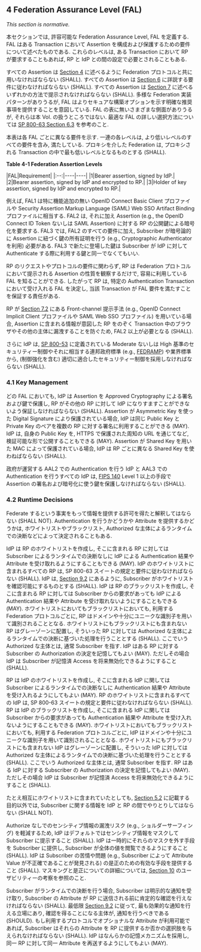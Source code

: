 <a name="fal"></a>

## 4 Federation Assurance Level (FAL)

*This section is normative.*

本セクションでは, 許容可能な Federation Assurance Level, FAL を定義する. FAL はある Transaction において Assertion を構成および保護するための要件について述べたものである. これらのレベルは, ある Transaction において RP が要求することもあれば, RP と IdP との間の設定で必要とされることもある.

<!-- This section defines allowable Federation Assurance Levels, or FAL. The FAL describes requirements for how assertions are constructed and secured for a given transaction. These levels can be requested by an RP or required by the configuration of both the RP and the IdP for a given transaction. -->

すべての Assertion は [Section 4](#federation) に述べるように Federation プロトコルと共に用いなければならない (SHALL). すべての Assertion は [Section 6](#assertions) に詳説する要件に従わなければならない (SHALL). すべての Assertion は [Section 7](#presentation) に述べるいずれかの方法で提示されなければならない (SHALL). 多様な Federation 実装パターンがありうるが, FAL はよりセキュアな構築オプションを示す明確な推奨事項を提供することを意図している. FAL の表に無いさまざまな側面がありうるが, それらは本 Vol. の扱うところではない. 最適な FAL の詳しい選択方法については [SP 800-63 Section 6.3](sp800-63-3.html#FAL_CYOA) を参考のこと.

<!-- All assertions SHALL be used with a federation protocol as described in [Section 4](#federation). All assertions SHALL comply with the detailed requirements in [Section 6](#assertions). All assertions SHALL be presented using one of the methods described in [Section 7](#presentation). While many different federation implementation options are possible, the FAL is intended to provide clear implementation recommendations representing increasingly secure deployment options. Combinations of aspects not found in the FAL table are possible but outside the scope of this volume. See [SP 800-63 Section 6.3](sp800-63-3.html#FAL_CYOA) for details on how to choose the most appropriate FAL. -->

本表は各 FAL ごとに異なる要件を示す. 一連の各レベルは, より低いレベルのすべての要件を含み, 満たしている. プロキシを介した Federation は, プロキシされる Transaction の中で最も低いレベルとなるものとする (SHALL).

<!-- This table presents different requirements for each FAL. Each successive level subsumes and fulfills all requirements of lower levels. Federations presented through a proxy SHALL be represented by the lowest level used during the proxied transaction. -->

<a name="63cSec4-Table1"></a>

<div class="text-center" markdown="1">


**Table 4-1 Federation Assertion Levels**

</div>

|FAL|Requirement|
|:--:|----|----|
|1|Bearer assertion, signed by IdP.|
|2|Bearer assertion, signed by IdP and encrypted to RP.|
|3|Holder of key assertion, signed by IdP and encrypted to RP.|

例えば, FAL1 は特に機能追加の無い OpenID Connect Basic Client プロファイルや Security Assertion Markup Language (SAML) Web SSO Artifact Binding プロファイルに相当する. FAL2 は, それに加え Assertion (e.g., the OpenID Connect ID Token ないしは SAML Assertion) に対する RP の公開鍵による暗号化を要求する. FAL3 では, FAL2 のすべての要件に加え, Subscriber が暗号論的に Assertion に紐づく鍵の所有証明を行う (e.g., Cryptographic Authenticator を利用) 必要がある. FAL3 で新たに登場した鍵は Subscriber が IdP に対して Authenticate する際に利用する鍵と同一でなくてもいい.

<!-- For example, FAL1 maps to the OpenID Connect Basic Client profile or Security Assertion Markup Language (SAML) Web SSO Artifact Binding profile with no additional features. FAL2 additionally requires that the assertion (e.g., the OpenID Connect ID Token or SAML Assertion) be encrypted to a public key representing the RP in question. FAL3 requires the subscriber to cryptographically prove possession of a key bound to the assertion (e.g., the use of a cryptographic authenticator) along with all requirements of FAL2. The additional key presented at FAL3 need not be the same key used by the subscriber to authenticate to the IdP. -->

RP のリクエストやプロトコルの要件に関わらず, RP は Federation プロトコルにおいて提示される Assertion の性質を観察するだけで, 容易に利用している FAL を知ることができる. したがって RP は, 特定の Authentication Transaction において受け入れる FAL を決定し, 当該 Transaction が FAL 要件を満たすことを保証する責任がある.

<!-- Regardless of what the RP requests or what the protocol requires, the RP can easily detect the FAL in use by observing the nature of the assertion as it is presented as part of the federation protocol. Therefore, the RP is responsible for determining which FALs it is willing to accept for a given authentication transaction and ensuring that the transaction meets that FAL's requirements. -->

RP が [Section 7.2](#front-channel) にある Front-channel 提示手法 (e.g., OpenID Connect Implicit Client プロファイルや SAML Web SSO プロファイル) を用いている場合, Assertion に含まれる情報が意図した RP をのぞく Transaction 中のブラウザやその他の主体に漏洩することを防ぐため, FAL2 以上が必要となる (SHALL).

<!-- If the RP is using a front-channel presentation mechanism, as defined in [Section 7.2](#front-channel) (e.g., the OpenID Connect Implicit Client profile or the SAML Web SSO profile), it SHALL require FAL2 or greater in order to protect the information in the assertion from disclosure to the browser or other parties in the transaction other than the intended RP. -->

さらに IdP は, [SP 800-53](#SP800-53) に定義されている Moderate ないしは High 基準のセキュリティー制御やそれに相当する連邦政府標準 (e.g., [FEDRAMP](#FEDRAMP)) や業界標準から, (制御強化を含む) 適切に適合したセキュリティー制御を採用しなければならない (SHALL).

<!-- Additionally, the IdP SHALL employ appropriately-tailored security controls (to include control enhancements) from the moderate or high baseline of security controls defined in [SP 800-53](#SP800-53) or equivalent federal (e.g., [FEDRAMP](#FEDRAMP)) or industry standard. -->

### <a name="key-mgmt"></a>4.1 Key Management

どの FAL においても, IdP は Assertion を Approved Cryptography による署名および鍵で保護し, RP がその他の RP に対して IdP になりすますことができないよう保証しなければならない (SHALL). Assertion が Asymmetric Key を使った Digital Signature により保護されている場合, IdP は同じ Public Key と Private Key のペアを複数の RP に対する署名に利用することができる (MAY). IdP は, 自身の Public Key を, HTTPS で保護された周知の URL を通じてなど, 検証可能な形で公開することもできる (MAY). Assertion が Shared Key を用いた MAC によって保護されている場合, IdP は RP ごとに異なる Shared Key を使わねばならない (SHALL).

<!-- At any FAL, the IdP SHALL ensure that an RP is unable to impersonate the IdP at another RP by protecting the assertion with a signature and key using approved cryptography. If the assertion is protected by a digital signature using an asymmetric key, the IdP MAY use the same public and private key pair to sign assertions to multiple RPs. The IdP MAY publish its public key in a verifiable fashion, such as at an HTTPS-protected URL at a well-known location. If the assertion is protected by a MAC using a shared key, the IdP SHALL use a different shared key for each RP. -->

政府が運営する AAL2 での Authentication を行う IdP と AAL3 での Authentication を行うすべての IdP は, [FIPS 140](#FIPS140) Level 1 以上の手段で Assertion の署名および暗号化に使う鍵を保護しなければならない (SHALL).

<!-- Government-operated IdPs asserting authentication at AAL2 and all IdPs asserting authentication at AAL3 SHALL protect keys used for signing or encrypting those assertions with mechanisms validated at [FIPS 140](#FIPS140) Level 1 or higher. -->

### 4.2 <a name="runtime-decisions"></a>Runtime Decisions

Federate するという事実をもって情報を提供する許可を得たと解釈してはならない (SHALL NOT). Authentication を行うかどうかや Attribute を提供するかどうかは, ホワイトリストやブラックリスト, Authorized な主体によるランタイムでの決断などによって決定されることもある.

<!-- The fact that parties have federated SHALL NOT be interpreted as permission to pass information. The decision of whether an authentication can occur or attributes may be passed can be determined by the use of a whitelist, a blacklist, or a runtime decision by an authorized party. -->

IdP は RP のホワイトリストを作成し, そこに含まれる RP に対しては Subscriber によるランタイムでの決断なしに IdP による Authentication 結果や Attribute を受け取れるようにすることもできる (MAY). IdP のホワイトリストに含まれるすべての RP は, SP 800-63 スイートの規定と要件に従わなければならない (SHALL). IdP は, [Section 9.2](#notice) にあるように, Subscriber がホワイトリストを確認可能にするものとする (SHALL). IdP は RP のブラックリストを作成し, そこに含まれる RP に対しては Subscriber からの要求があっても IdP による Authentication 結果や Attribute を受け取れないようにすることもできる (MAY). ホワイトリストにおいてもブラックリストにおいても, 利用する Federation プロトコルごとに, RP はドメインや十分にユニークな識別子を用いて識別されることとなる. ホワイトリストにもブラックリストにも含まれない RP はグレーゾーンに配置し, そういった RP に対しては Authorized な主体によるランタイムでの決断に基づいた処理を行うこととする (SHALL). ここでいう Authorized な主体とは, 通常 Subscriber を指す. IdP はある RP に対する Subscriber の Authorization の決定を記憶してもよい (MAY). ただしその場合 IdP は Subscriber が記憶済 Access を将来無効化できるようにすること (SHALL).

<!-- IdPs MAY establish whitelists of RPs authorized to receive authentication and attributes from the IdP without a runtime decision from the subscriber. All RPs in an IdP's whitelist SHALL abide by the provisions and requirements in the SP 800-63 suite. IdPs SHALL make whitelists available to subscribers as described in [Section 9.2](#notice). IdPs MAY also establish blacklists of RPs not authorized to receive authentication or attributes from the IdP, even when requested by the subscriber. Both whitelists and blacklists identify RPs by their domain or other sufficiently unique identifier, depending on the federation protocol in use. Every RP not on a whitelist or a blacklist SHALL be placed by default in a gray area where runtime authorization decisions will be made by an authorized party, usually the subscriber. The IdP MAY remember a subscriber's decision to authorize a given RP, provided that the IdP SHALL allow the subscriber to revoke such remembered access at a future time. -->

RP は IdP のホワイトリストを作成し, そこに含まれる IdP に関しては Subscriber によるランタイムでの決断なしに Authentication 結果や Attribute を受け入れるようにしてもよい (MAY). RP のホワイトリストに含まれるすべての IdP は, SP 800-63 スイートの規定と要件に従わなければならない (SHALL). RP は IdP のブラックリストを作成し, そこに含まれる IdP に関しては Subscriber からの要求があっても Authentication 結果や Attribute を受け入れないようにすることもできる (MAY). ホワイトリストにおいてもブラックリストにおいても, 利用する Federation プロトコルごとに, IdP はドメインや十分にユニークな識別子を用いて識別されることとなる. ホワイトリストにもブラックリストにも含まれない IdP はグレーゾーンに配置し, そういった IdP に対しては Authorized な主体によるランタイムでの決断に基づいた処理を行うこととする (SHALL). ここでいう Authorized な主体とは, 通常 Subscriber を指す. RP はある IdP に対する Subscriber の Authorization の決定を記憶してもよい (MAY). ただしその場合 IdP は Subscriber が記憶済 Access を将来無効化できるようにすること (SHALL).

<!-- RPs MAY establish whitelists of IdPs that the RP will accept authentication and attributes from without a runtime decision from the subscriber. All IdPs in an RP's whitelist SHALL abide by the provisions and requirements in the 800-63 suite. RPs MAY also establish blacklists of IdPs that the RP will not accept authentication or attributes from, even when requested by the subscriber. Both whitelists and blacklists identify IdPs by their domain or other sufficiently unique identifier, depending on the federation protocol in use. Every IdP that is not on a whitelist or a blacklist SHALL be placed by default in a gray area where runtime authorization decisions will be made by an authorized party, usually the subscriber. The RP MAY remember a subscriber's decision to authorize a given IdP, provided that the RP SHALL allow the subscriber to revoke such remembered access at a future time. -->

たとえ相互にホワイトリストに含まれていたとしても, [Section 5.2](#privacy-reqs) に記載する目的以外では, Subscriber に関する情報を IdP と RP の間でやりとりしてはならない (SHALL NOT).

<!-- A subscriber's information SHALL NOT be transmitted between IdP and RP for any purpose other than those described in [Section 5.2](#privacy-reqs), even when those parties are whitelisted. -->

Authorize なしでのセンシティブ情報の漏洩リスク (e.g., ショルダーサーフィング) を軽減するため, IdP はデフォルトではセンシティブ情報をマスクして Subscriber に提示すること (SHALL). IdP は一時的にそれらのマスクを外す手段を Subscriber に提供し, Subscriber が全体の値を閲覧できるようにすること (SHALL). IdP は Subscriber の苦情や問題 (e.g., Subscriber によって Attribute Value が不正確であることが発見される) の是正のための有効な手段を提供すること (SHALL). マスキングと是正についての詳細については, [Section 10](#usability) のユーザビリティーの考察を参照のこと.

<!-- To mitigate the risk of unauthorized exposure of sensitive information (e.g., shoulder surfing), the IdP SHALL, by default, mask sensitive information displayed to the subscriber. The IdP SHALL provide mechanisms for the subscriber to temporarily unmask such information in order for the subscriber to view full values. The IdP SHALL provide effective mechanisms for redress of applicant complaints or problems (e.g., subscriber identifies an inaccurate attribute value). For more details on masking and redress, please see [Section 10](#usability) on usability considerations. -->

Subscriber がランタイムでの決断を行う場合, Subscriber は明示的な通知を受け取り, Subscriber の Attribute が RP に送信される前に肯定的な確認を行えなければならない (SHALL). 最低限 [Section 9.2](#notice) に従って, 最も効果的な通知を行える立場にあり, 確認を得ることになる主体が, 通知を行うべきである (SHOULD). もし利用するプロトコルでオプショナルな Attribute が利用可能であれば, Subscriber はそれらの Attribute を RP に提供するか否かの選択肢を与えられなければならない (SHALL). IdP はなんらかの記憶メカニズムを採用し, 同一 RP に対して同一 Attribute を再送するようにしてもよい (MAY).

<!-- When the subscriber is involved in a runtime decision, the subscriber SHALL receive explicit notice and be able to provide positive confirmation before any attributes about the subscriber are transmitted to any RP. At a minimum, the notice SHOULD be provided by the party in the position to provide the most effective notice and obtain confirmation, consistent with [Section 9.2](#notice). If the protocol in use allows for optional attributes, the subscriber SHALL be given the option to decide whether to transmit those attributes to the RP. An IdP MAY employ mechanisms to remember and re-transmit the exact attribute bundle to the same RP. -->
